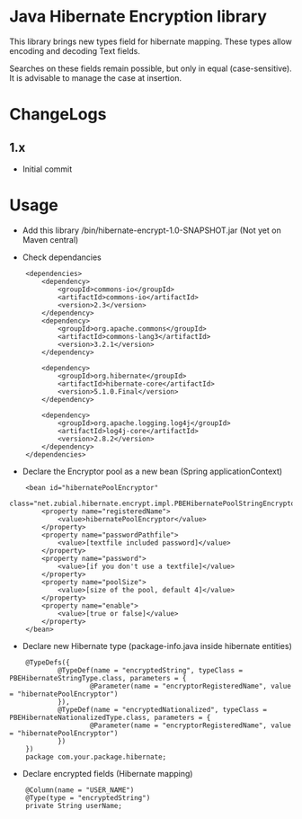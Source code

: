 # Java Hibernate Encryption library
This library brings new types field for hibernate mapping. These types allow encoding and decoding Text fields.

Searches on these fields remain possible, but only in equal (case-sensitive). It is advisable to manage the case at insertion.


# ChangeLogs

## 1.x
- Initial commit

# Usage
- Add this library /bin/hibernate-encrypt-1.0-SNAPSHOT.jar
(Not yet on Maven central)

- Check dependancies
```
    <dependencies>
        <dependency>
            <groupId>commons-io</groupId>
            <artifactId>commons-io</artifactId>
            <version>2.3</version>
        </dependency>
        <dependency>
            <groupId>org.apache.commons</groupId>
            <artifactId>commons-lang3</artifactId>
            <version>3.2.1</version>
        </dependency>
    
        <dependency>
            <groupId>org.hibernate</groupId>
            <artifactId>hibernate-core</artifactId>
            <version>5.1.0.Final</version>
        </dependency>
    
        <dependency>
            <groupId>org.apache.logging.log4j</groupId>
            <artifactId>log4j-core</artifactId>
            <version>2.8.2</version>
        </dependency>
    </dependencies>
```

- Declare the Encryptor pool as a new bean (Spring applicationContext)
```
    <bean id="hibernatePoolEncryptor"
          class="net.zubial.hibernate.encrypt.impl.PBEHibernatePoolStringEncryptor">
        <property name="registeredName">
            <value>hibernatePoolEncryptor</value>
        </property>
        <property name="passwordPathfile">
            <value>[textfile included password]</value>
        </property>
        <property name="password">
            <value>[if you don't use a textfile]</value>
        </property>
        <property name="poolSize">
            <value>[size of the pool, default 4]</value>
        </property>
        <property name="enable">
            <value>[true or false]</value>
        </property>
    </bean>
```

- Declare new Hibernate type (package-info.java inside hibernate entities)
```
    @TypeDefs({
            @TypeDef(name = "encryptedString", typeClass = PBEHibernateStringType.class, parameters = {
                    @Parameter(name = "encryptorRegisteredName", value = "hibernatePoolEncryptor")
            }),
            @TypeDef(name = "encryptedNationalized", typeClass = PBEHibernateNationalizedType.class, parameters = {
                    @Parameter(name = "encryptorRegisteredName", value = "hibernatePoolEncryptor")
            })
    })
    package com.your.package.hibernate;
```

- Declare encrypted fields (Hibernate mapping)
```
    @Column(name = "USER_NAME")
    @Type(type = "encryptedString")
    private String userName;
```

